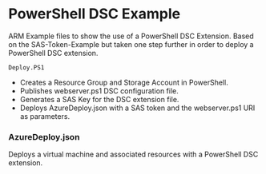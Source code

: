 # PowerShell DSC Example
ARM Example files to show the use of a PowerShell DSC Extension. Based on the SAS-Token-Example but taken one step further in order to deploy a PowerShell DSC extension.

    Deploy.PS1

* Creates a Resource Group and Storage Account in PowerShell. 
* Publishes webserver.ps1 DSC configuration file.
* Generates a SAS Key for the DSC extension file.
* Deploys AzureDeploy.json with a SAS token and the webserver.ps1 URI as parameters.

### AzureDeploy.json
Deploys a virtual machine and associated resources with a PowerShell DSC extension.
